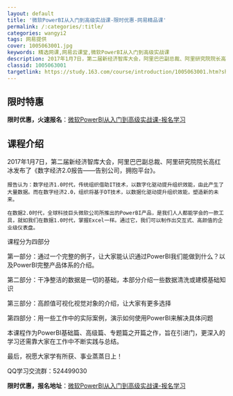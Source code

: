 ```yaml
---
layout: default
title: '微软PowerBI从入门到高级实战课-限时优惠-网易精品课'
permalink: /:categories/:title/
categories: wangyi2
tags: 网易提供
cover: 1005063001.jpg
keywords: 精选网课,网易云课堂,微软PowerBI从入门到高级实战课
description: 2017年1月7日，第二届新经济智库大会，阿里巴巴副总裁、阿里研究院院长高红冰发布了《数字经济2.0报告——告别公司，拥
classid: 1005063001
targetlink: https://study.163.com/course/introduction/1005063001.htm?share=1&shareId=1025206652&utm_campaign=share&utm_medium=iphoneShare&utm_source=&utm_u=1025206652
---
```


## 限时特惠

**限时优惠，火速报名**：[微软PowerBI从入门到高级实战课-报名学习](https://study.163.com/course/introduction/1005063001.htm?share=1&shareId=1025206652&utm_campaign=share&utm_medium=iphoneShare&utm_source=&utm_u=1025206652)

## 课程介绍

2017年1月7日，第二届新经济智库大会，阿里巴巴副总裁、阿里研究院院长高红冰发布了《数字经济2.0报告——告别公司，拥抱平台》。

    报告认为：数字经济1.0时代，传统组织借助IT技术，以数字化驱动提升组织效能，由此产生了大量数据。而在数字经济2.0，组织将基于DT技术，以数据化驱动提升组织效能，塑造新的未来。

    在数据2.0时代，全球科技巨头微软公司所推出的PowerBI产品，是我们人人都能学会的一款工具，就如我们在数据1.0时代，掌握Excel一样。通过它，我们可以制作出交互式、高颜值的企业级仪表盘。

课程分为四部分

第一部分：通过一个完整的例子，让大家能认识通过PowerBI我们能做到什么？以及PowerBI完整产品体系的介绍。

第二部分：干净整洁的数据是一切的基础，本部分介绍一些数据清洗或建模基础知识

第三部分：高颜值可视化视觉对象的介绍，让大家有更多选择

第四部分：用一些工作中的实际案例，演示如何使用PowerBI来解决具体问题

本课程作为PowerBI基础篇、高级篇、专题篇之开篇之作，旨在引进门，更深入的学习还需靠大家在工作中不断实践与总结。

最后，祝愿大家学有所获、事业蒸蒸日上！



QQ学习交流群：524499030

**限时优惠，报名地址**：[微软PowerBI从入门到高级实战课-报名学习](https://study.163.com/course/introduction/1005063001.htm?share=1&shareId=1025206652&utm_campaign=share&utm_medium=iphoneShare&utm_source=&utm_u=1025206652)

